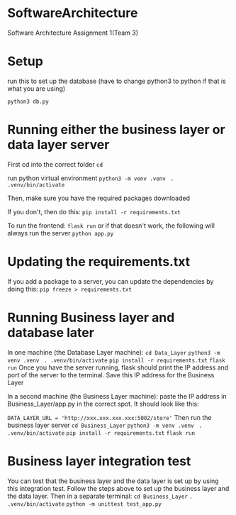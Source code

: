 # SoftwareArchitecture

Software Architecture Assignment 1(Team 3)

# Setup

run this to set up the database (have to change python3 to python if that is what you are using)

`python3 db.py`

# Running either the business layer or data layer server

First cd into the correct folder
`cd`

run python virtual environment
`python3 -m venv .venv `
`. .venv/bin/activate`

Then, make sure you have the required packages downloaded

If you don't, then do this:
`pip install -r requirements.txt`

To run the frontend:
`flask run`
or if that doesn't work, the following will always run the server
`python app.py`

# Updating the requirements.txt

If you add a package to a server, you can update the dependencies by doing this:
`pip freeze > requirements.txt`

# Running Business layer and database later

In one machine (the Database Layer machine):
`cd Data_Layer`
`python3 -m venv .venv `
`. .venv/bin/activate`
`pip install -r requirements.txt`
`flask run`
Once you have the server running, flask should print the IP address and port of the server to the terminal.
Save this IP address for the Business Layer

In a second machine (the Business Layer machine):
paste the IP address in Business_Layer/app.py in the correct spot. It should look like this:

`DATA_LAYER_URL = 'http://xxx.xxx.xxx.xxx:5002/store'`
Then run the business layer server
`cd Business_Layer`
`python3 -m venv .venv `
`. .venv/bin/activate`
`pip install -r requirements.txt`
`flask run`

# Business layer integration test

You can test that the business layer and the data layer is set up by using this integration test.
Follow the steps above to set up the business layer and the data layer.
Then in a separate terminal:
`cd Business_Layer`
`. .venv/bin/activate`
`python -m unittest test_app.py`
